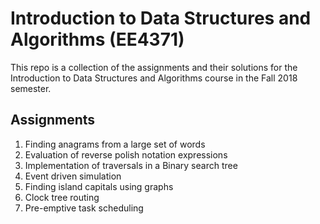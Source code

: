 # Introduction to Data Structures and Algorithms (EE4371)

This repo is a collection of the assignments and their solutions for the Introduction to Data Structures and Algorithms course in the Fall 2018 semester.

## Assignments

1. Finding anagrams from a large set of words
2. Evaluation of reverse polish notation expressions
3. Implementation of traversals in a Binary search tree
4. Event driven simulation
5. Finding island capitals using graphs
6. Clock tree routing
7. Pre-emptive task scheduling
